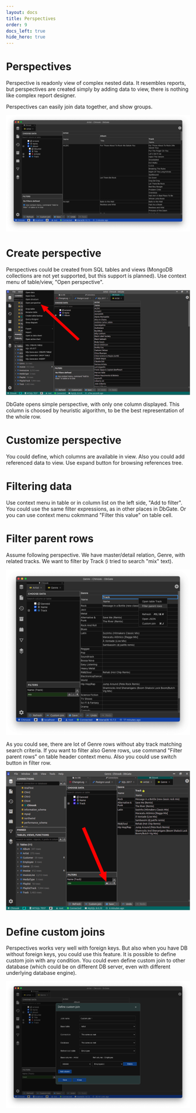```yaml
---
layout: docs
title: Perspectives
order: 9
docs_left: true
hide_hero: true
---
```


# Perspectives
Perspective is readonly view of complex nested data. It resembles reports, but perspectives are created simply by adding data to view, there is nothing like complex report designer.

Perspectives can easily join data together, and show groups.

<img src='/assets/screenshots/perspective1.png' />

# Create perspective
Perspectives could be created from SQL tables and views (MongoDB collections are not yet supported, but this support is planned).
Use context menu of table/view, "Open perspective".

<img src='/assets/docs/perspective-create.png' />

DbGate opens simple perspective, with only one column displayed. This column is choosed by heuristic algorithm, to be the best representation of the whole row.
# Customize perspective
You could define, which columns are available in view. Also you could add referenced data to view. Use expand button for browsing references tree.

# Filtering data
Use context menu in table or in column list on the left side, "Add to filter". You could use the same filter expressions, as in other places in DbGate. Or you can use context menu cokmmand "Filter this value" on table cell.

# Filter parent rows
Assume following perspective. We have master/detail relation, Genre, with related tracks. We want to filter by Track (i tried to search "mix" text). 

<img src='/assets/docs/parentrows1.png' />

As you could see, there are lot of Genre rows without aby track matching search criteria. If you want to filter also Genre rows, use command "Filter parent rows" on table header context menu. Also you could use switch button in filter row.

<img src='/assets/docs/parentrows2.png' />

# Define custom joins
Perspectives works very well with foreign keys. But also when you have DB without foreign keys, you could use this feature. It is possible to define custom join with any condition. You could even define custom join to other database (which could be on different DB server, even with different underlying database engine). 

<img src='/assets/docs/customjoin.png' />
